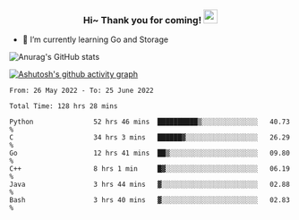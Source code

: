 <h3 align="center">
    Hi~ Thank you for coming!
    <img src="https://media.giphy.com/media/hvRJCLFzcasrR4ia7z/giphy.gif" width="25px">
</h3>

<!--
**pineapple-man/pineapple-man** is a ✨ _special_ ✨ repository because its `README.md` (this file) appears on your GitHub profile.

Here are some ideas to get you started:
- 🔭 I’m currently working on ...
- 🤔 I’m looking for help with ...
- 💬 Ask me about ...
- 📫 How to reach me: ...
- 😄 Pronouns: ...
- ⚡ Fun fact: 
- 👯 I’m looking to collaborate on kubernetes
-->
- 🌱 I’m currently learning Go and Storage


![Anurag's GitHub stats](https://github-readme-stats.vercel.app/api?username=pineapple-man&show_icons=true&theme=radical)


[![Ashutosh's github activity graph](https://activity-graph.herokuapp.com/graph?username=pineapple-man&bg_color=fffff0&color=708090&line=24292e&point=24292e&area=true&hide_border=true)](https://github.com/ashutosh00710/github-readme-activity-graph)

<!--START_SECTION:waka-->

```text
From: 26 May 2022 - To: 25 June 2022

Total Time: 128 hrs 28 mins

Python               52 hrs 46 mins  ██████████▒░░░░░░░░░░░░░░   40.73 %
C                    34 hrs 3 mins   ██████▓░░░░░░░░░░░░░░░░░░   26.29 %
Go                   12 hrs 41 mins  ██▒░░░░░░░░░░░░░░░░░░░░░░   09.80 %
C++                  8 hrs 1 min     █▓░░░░░░░░░░░░░░░░░░░░░░░   06.19 %
Java                 3 hrs 44 mins   ▓░░░░░░░░░░░░░░░░░░░░░░░░   02.88 %
Bash                 3 hrs 40 mins   ▓░░░░░░░░░░░░░░░░░░░░░░░░   02.83 %
```

<!--END_SECTION:waka-->

